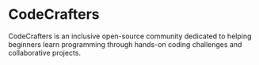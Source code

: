# CodeCrafters
CodeCrafters is an inclusive open-source community dedicated to helping beginners learn programming through hands-on coding challenges and collaborative projects. 
